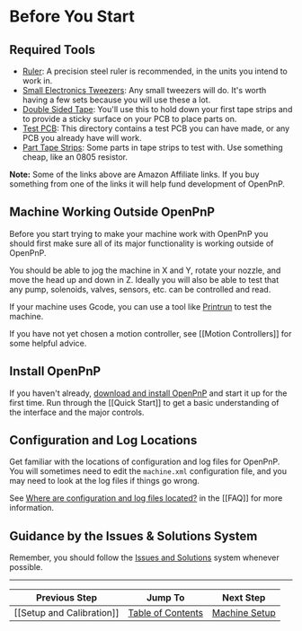# Before You Start

## Required Tools
* [Ruler](http://amzn.to/2642K3R): A precision steel ruler is recommended, in the units you intend to work in.
* [Small Electronics Tweezers](http://amzn.to/1UUx9ZN): Any small tweezers will do. It's worth having a few sets because you will use these a lot.
* [Double Sided Tape](http://amzn.to/1ZYSbbe): You'll use this to hold down your first tape strips and to provide a sticky surface on your PCB to place parts on.
* [Test PCB](https://github.com/openpnp/openpnp/tree/develop/samples/Demo%20Board): This directory contains a test PCB you can have made, or any PCB you already have will work.
* [Part Tape Strips](http://www.digikey.com/product-search/en/resistors/chip-resistor-surface-mount/65769?k=0805%20resistor%2010k): Some parts in tape strips to test with. Use something cheap, like an 0805 resistor.

**Note:** Some of the links above are Amazon Affiliate links. If you buy something from one of the links it will help fund development of OpenPnP.

## Machine Working Outside OpenPnP
Before you start trying to make your machine work with OpenPnP you should first make sure all of its major functionality is working outside of OpenPnP.

You should be able to jog the machine in X and Y, rotate your nozzle, and move the head up and down in Z. Ideally you will also be able to test that any pump, solenoids, valves, sensors, etc. can be controlled and read.

If your machine uses Gcode, you can use a tool like [Printrun](https://github.com/kliment/Printrun) to test the machine.

If you have not yet chosen a motion controller, see [[Motion Controllers]] for some helpful advice.

## Install OpenPnP

If you haven't already, [download and install OpenPnP](http://openpnp.org/downloads) and start it up for the first time. Run through the [[Quick Start]] to get a basic understanding of the interface and the major controls.

## Configuration and Log Locations

Get familiar with the locations of configuration and log files for OpenPnP. You will sometimes need to edit the `machine.xml` configuration file, and you may need to look at the log files if things go wrong.

See [Where are configuration and log files located?](https://github.com/openpnp/openpnp/wiki/FAQ#where-are-configuration-and-log-files-located) in the [[FAQ]] for more information.

## Guidance by the Issues & Solutions System

Remember, you should follow the [Issues and Solutions](https://github.com/openpnp/openpnp/wiki/Setup-and-Calibration#follow-the-issues--solutions-system) system whenever possible. 


***

| Previous Step                 | Jump To                 | Next Step                                   |
| ----------------------------- | ----------------------- | ------------------------------------------- |
| [[Setup and Calibration]] | [Table of Contents](https://github.com/openpnp/openpnp/wiki/Setup-and-Calibration) | [Machine Setup](https://github.com/openpnp/openpnp/wiki/Setup-and-Calibration_Machine-Setup) |